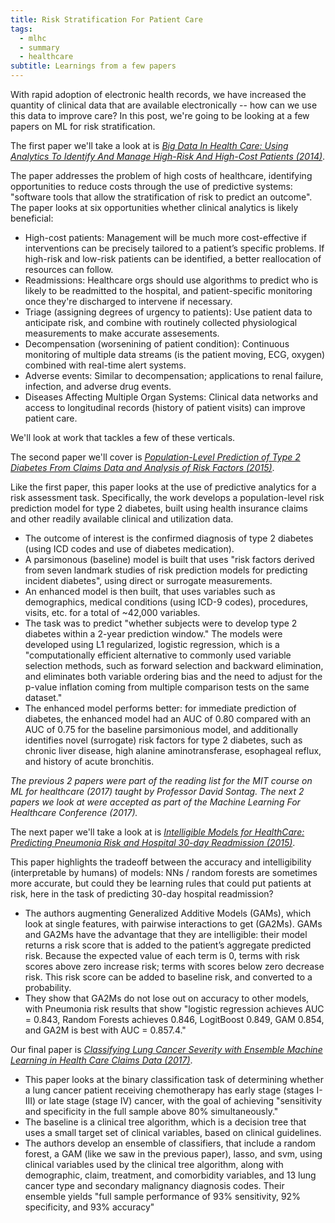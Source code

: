 ```yaml
---
title: Risk Stratification For Patient Care
tags:
  - mlhc
  - summary
  - healthcare
subtitle: Learnings from a few papers
---
```


With rapid adoption of electronic health records, we have increased the quantity of clinical data that are available electronically -- how can we use this data to improve care? In this post, we're going to be looking at a few papers on ML for risk stratification. 

The first paper we'll take a look at is *[Big Data In Health Care: Using Analytics To Identify And Manage High-Risk And High-Cost Patients (2014)](http://content.healthaffairs.org/content/33/7/1123.full)*.

The paper addresses the problem of high costs of healthcare, identifying opportunities to reduce costs through the use of predictive systems: "software tools that allow the stratification of risk to predict an outcome". The paper looks at six opportunities whether clinical analytics is likely beneficial:
- High-cost patients: Management will be much more cost-effective if interventions can be precisely tailored to a patient’s specific problems. If high-risk and low-risk patients can be identified, a better reallocation of resources can follow.
- Readmissions: Healthcare orgs should use algorithms to predict who is likely to be readmitted to the hospital, and patient-specific monitoring once they're discharged to intervene if necessary.
- Triage (assigning degrees of urgency to patients): Use patient data to anticipate risk, and combine with routinely collected physiological measurements to make accurate assesements.
- Decompensation (worsenining of patient condition): Continuous monitoring of multiple data streams (is the patient moving, ECG, oxygen) combined with real-time alert systems.
- Adverse events: Similar to decompensation; applications to renal failure, infection, and adverse drug events.
- Diseases Affecting Multiple Organ Systems: Clinical data networks and access to longitudinal records (history of patient visits) can improve patient care.

We'll look at work that tackles a few of these verticals.

The second paper we'll cover is *[Population-Level Prediction of Type 2 Diabetes From Claims Data and Analysis of Risk Factors (2015)](http://online.liebertpub.com/doi/pdf/10.1089/big.2015.0020)*.

Like the first paper, this paper looks at the use of predictive analytics for a risk assessment task. Specifically, the work develops a population-level risk prediction model for type 2 diabetes, built using health insurance claims and other readily available clinical and utilization data.
- The outcome of interest is the confirmed diagnosis of type 2 diabetes (using ICD codes and use of diabetes medication).
- A parsimonous (baseline) model is built that uses "risk factors derived from seven landmark studies of risk prediction models for predicting incident diabetes", using direct or surrogate measurements.
- An enhanced model is then built, that uses variables such as demographics, medical conditions (using ICD-9 codes), procedures, visits, etc. for a total of ~42,000 variables.
- The task was to predict "whether subjects were to develop type 2 diabetes within a 2-year prediction window." The models were developed using L1 regularized, logistic regression, which is a "computationally efficient alternative to commonly used variable selection methods, such as forward selection and backward elimination, and eliminates both variable ordering bias and the need to adjust for the p-value inflation coming from multiple comparison tests on the same dataset."
- The enhanced model performs better: for immediate prediction of diabetes, the enhanced model had an AUC of 0.80 compared with an AUC of 0.75 for the baseline parsimonious model, and additionally identifies novel (surrogate) risk factors for type 2 diabetes, such as chronic liver disease, high alanine aminotransferase, esophageal reflux, and history of acute bronchitis.

*The previous 2 papers were part of the reading list for the MIT course on ML for healthcare (2017) taught by Professor David Sontag. The next 2 papers we look at were accepted as part of the Machine Learning For Healthcare Conference (2017).*

The next paper we'll take a look at is *[Intelligible Models for HealthCare: Predicting Pneumonia Risk and Hospital 30-day Readmission (2015)](http://people.dbmi.columbia.edu/noemie/papers/15kdd.pdf)*.

This paper highlights the tradeoff between the accuracy and intelligibility (interpretable by humans) of models: NNs / random forests are sometimes more accurate, but could they be learning rules that could put patients at risk, here in the task of predicting 30-day hospital readmission? 

- The authors augmenting Generalized Additive Models (GAMs), which look at single features, with pairwise interactions to get (GA2Ms). GAMs and GA2Ms have the advantage that they are intelligible: their model returns a risk score that is added to the patient’s aggregate predicted risk. Because the expected value of each term is 0, terms with risk scores above zero increase risk; terms with scores below zero decrease risk. This risk score can be added to baseline risk, and converted to a probability.
- They show that GA2Ms do not lose out on accuracy to other models, with Pneumonia risk results that show "logistic regression achieves AUC = 0.843, Random Forests achieves 0.846, LogitBoost 0.849, GAM 0.854, and GA2M is best with AUC = 0.857.4."

Our final paper is *[Classifying Lung Cancer Severity with Ensemble Machine Learning in Health Care Claims Data (2017)](http://mucmd.org/CameraReadySubmissions/9%5CCameraReadySubmission%5CCLC_camera_ready.pdf)*.

- This paper looks at the binary classification task of determining whether a lung cancer patient receiving
chemotherapy has early stage (stages I-III) or late stage (stage IV) cancer, with the goal of achieving "sensitivity and specificity in the full sample above 80% simultaneously."
- The baseline is a clinical tree algorithm, which is a decision tree that uses a small target set of clinical variables, based on clinical guidelines.
- The authors develop an ensemble of classifiers, that include a random forest, a GAM (like we saw in the previous paper), lasso, and svm, using clinical variables used by the clinical tree algorithm, along with demographic, claim, treatment, and comorbidity variables, and 13 lung cancer type and secondary malignancy diagnosis codes. Their ensemble yields "full sample performance of 93% sensitivity, 92% specificity, and 93% accuracy"